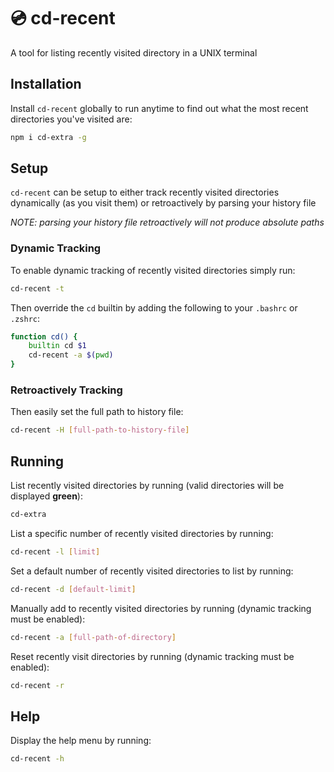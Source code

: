 # 💿 cd-recent

A tool for listing recently visited directory in a UNIX terminal

## Installation

Install `cd-recent` globally to run anytime to find out what the most recent directories you've visited are:
```sh
npm i cd-extra -g
```

## Setup

`cd-recent` can be setup to either track recently visited directories dynamically (as you visit them) or retroactively by parsing your history file

_NOTE: parsing your history file retroactively will not produce absolute paths_

### Dynamic Tracking

To enable dynamic tracking of recently visited directories simply run:
```sh
cd-recent -t
```

Then override the `cd` builtin by adding the following to your `.bashrc` or `.zshrc`:
```sh
function cd() {
    builtin cd $1
    cd-recent -a $(pwd)
}
```

### Retroactively Tracking

Then easily set the full path to history file:
```sh
cd-recent -H [full-path-to-history-file]
```

## Running

List recently visited directories by running (valid directories will be displayed __green__):
```sh
cd-extra
```

List a specific number of recently visited directories by running:
```sh
cd-recent -l [limit]
```

Set a default number of recently visited directories to list by running:
```sh
cd-recent -d [default-limit]
```

Manually add to recently visited directories by running (dynamic tracking must be enabled):
```sh
cd-recent -a [full-path-of-directory]
```

Reset recently visit directories by running (dynamic tracking must be enabled):
```sh
cd-recent -r
```

## Help

Display the help menu by running:
```sh
cd-recent -h
```
